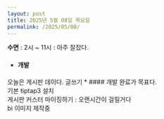 ```yaml
---
layout: post
title: 2025년 5월 08일 목요일
permalink: /2025/05/08/
---
```

**수면** : 2시 ~ 11시 : 아주 잘잤다.
* #### 개발
오늘은 게시판 데이다. 글쓰기 * #### 개발 완료가 목표다.<br/>
기본 tiptap3 설치<br/>
게시판 커스터 마이징하기 : 오랜시간이 걸릴거다<br/>
bi 이미지 제작중